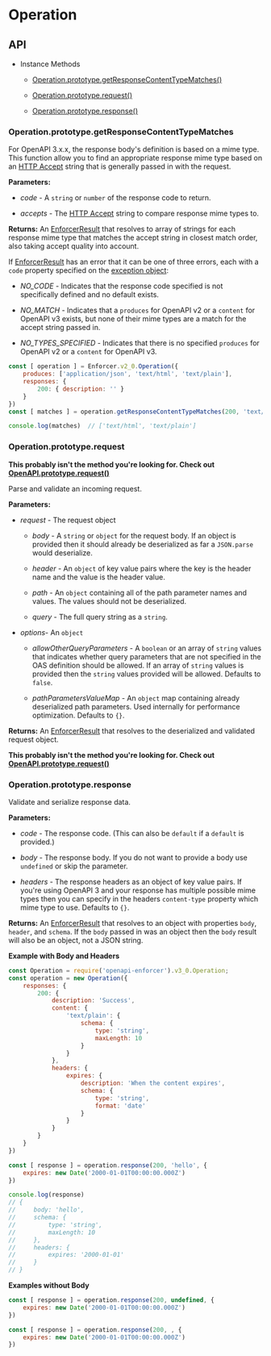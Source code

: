 # Operation

## API

- Instance Methods

    - [Operation.prototype.getResponseContentTypeMatches()](#operationprototypegetresponsecontenttypematches)

    - [Operation.prototype.request()](#operationprototyperequest)

    - [Operation.prototype.response()](#operationprototyperesponse)

### Operation.prototype.getResponseContentTypeMatches

For OpenAPI 3.x.x, the response body's definition is based on a mime type. This function allow you to find an appropriate response mime type based on an [HTTP Accept](https://developer.mozilla.org/en-US/docs/Web/HTTP/Headers/Accept) string that is generally passed in with the request.

**Parameters:**

- *code* - A `string` or `number` of the response code to return.

- *accepts* - The [HTTP Accept](https://developer.mozilla.org/en-US/docs/Web/HTTP/Headers/Accept) string to compare response mime types to.

**Returns:** An [EnforcerResult](../enforcer-result.md) that resolves to array of strings for each response mime type that matches the accept string in closest match order, also taking accept quality into account.

If [EnforcerResult](../enforcer-result.md) has an error that it can be one of three errors, each with a `code` property specified on the [exception object](../enforcer-exception.md):

- *NO_CODE* - Indicates that the response code specified is not specifically defined and no default exists.

- *NO_MATCH* - Indicates that a `produces` for OpenAPI v2 or a `content` for OpenAPI v3 exists, but none of their mime types are a match for the accept string passed in.

- *NO_TYPES_SPECIFIED* - Indicates that there is no specified `produces` for OpenAPI v2 or a `content` for OpenAPI v3.

```js
const [ operation ] = Enforcer.v2_0.Operation({
    produces: ['application/json', 'text/html', 'text/plain'],
    responses: {
        200: { description: '' }
    }
})
const [ matches ] = operation.getResponseContentTypeMatches(200, 'text/*')

console.log(matches)  // ['text/html', 'text/plain']
```

### Operation.prototype.request

**This probably isn't the method you're looking for. Check out [OpenAPI.prototype.request()](./openapi.md#openapiprototyperequest)**

Parse and validate an incoming request.

**Parameters:**

- *request* - The request object

  - *body* - A `string` or `object` for the request body. If an object is provided then it should already be deserialized as far a `JSON.parse` would deserialize.

  - *header* - An `object` of key value pairs where the key is the header name and the value is the header value.

  - *path* - An `object` containing all of the path parameter names and values. The values should not be deserialized.

  - *query* - The full query string as a `string`.

- *options*- An `object`

  - *allowOtherQueryParameters* - A `boolean` or an array of `string` values that indicates whether query parameters that are not specified in the OAS definition should be allowed. If an array of `string` values is provided then the `string` values provided will be allowed. Defaults to `false`.

  - *pathParametersValueMap* - An `object` map containing already deserialized path parameters. Used internally for performance optimization. Defaults to `{}`.

**Returns:** An [EnforcerResult](../enforcer-result.md) that resolves to the deserialized and validated request object.

**This probably isn't the method you're looking for. Check out [OpenAPI.prototype.request()](./openapi.md#openapiprototyperequest)**

### Operation.prototype.response

Validate and serialize response data.

**Parameters:**

- *code* - The response code. (This can also be `default` if a `default` is provided.)

- *body* - The response body. If you do not want to provide a body use `undefined` or skip the parameter.

- *headers* - The response headers as an object of key value pairs. If you're using OpenAPI 3 and your response has multiple possible mime types then you can specify in the headers `content-type` property which mime type to use. Defaults to `{}`.

**Returns:** An [EnforcerResult](../enforcer-result.md) that resolves to an object with properties `body`, `header`, and `schema`. If the `body` passed in was an object then the `body` result will also be an object, not a JSON string.

**Example with Body and Headers**

```js
const Operation = require('openapi-enforcer').v3_0.Operation;
const operation = new Operation({
    responses: {
        200: {
            description: 'Success',
            content: {
                'text/plain': {
                    schema: {
                        type: 'string',
                        maxLength: 10
                    }
                }
            },
            headers: {
                expires: {
                    description: 'When the content expires',
                    schema: {
                        type: 'string',
                        format: 'date'
                    }
                }
            }
        }
    }
})

const [ response ] = operation.response(200, 'hello', {
    expires: new Date('2000-01-01T00:00:00.000Z')
})

console.log(response)
// {
//     body: 'hello',
//     schema: {
//         type: 'string',
//         maxLength: 10
//     },
//     headers: {
//         expires: '2000-01-01'
//     }
// }
```

**Examples without Body**

```js
const [ response ] = operation.response(200, undefined, {
    expires: new Date('2000-01-01T00:00:00.000Z')
})
```

```js
const [ response ] = operation.response(200, , {
    expires: new Date('2000-01-01T00:00:00.000Z')
})
```
